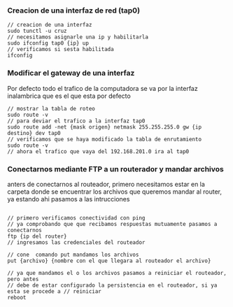 

### Creacion de una interfaz de red (tap0)

```
// creacion de una interfaz
sudo tunctl -u cruz
// necesitamos asignarle una ip y habilitarla
sudo ifconfig tap0 {ip} up
// verificamos si sesta habilitada
ifconfig

```


### Modificar el gateway de una interfaz

Por defecto todo el trafico de la computadora se va por la interfaz inalambrica que es el que esta por defecto


```
// mostrar la tabla de roteo
sudo route -v
// para deviar el trafico a la interfaz tap0
sudo route add -net {mask origen} netmask 255.255.255.0 gw {ip destino} dev tap0
// verificamos que se haya modificado la tabla de enrutamiento
sudo route -v
// ahora el trafico que vaya del 192.168.201.0 ira al tap0
```

### Conectarnos mediante FTP a un routerador y mandar archivos
anters de conectarnos al routeador, primero necesitamos estar en la carpeta donde se encuentrar los archivos que queremos mandar al router, ya estando ahi pasamos a las intrucciones
```

// primero verificamos conectividad con ping
// ya comprobando que que recibamos respuestas mutuamente pasamos a conectarnos
ftp {ip del router}
// ingresamos las credenciales del routeador

// cone  comando put mandamos los archivos
put {archivo} {nombre con el que llegara al routeador el archivo}

// ya que mandamos el o los archivos pasamos a reiniciar el routeador, pero antes
// debe de estar configurado la persistencia en el routeador, si ya esta se procede a // reiniciar
reboot

```